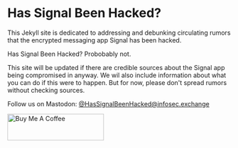 # Has Signal Been Hacked?

This Jekyll site is dedicated to addressing and debunking circulating rumors that the encrypted messaging app Signal has been hacked.

Has Signal Been Hacked? Probobably not. 

This site will be updated if there are credible sources about the Signal app being compromised in anyway. We wil also include information about what you can do if this were to happen. But for now, please don't spread rumors without checking sources. 

Follow us on Mastodon: [@HasSignalBeenHacked@infosec.exchange](https://infosec.exchange/@HasSignalBeenHacked)




<a href="https://www.buymeacoffee.com/hassignalbeenhacked" target="_blank"><img src="https://cdn.buymeacoffee.com/buttons/v2/default-yellow.png" alt="Buy Me A Coffee" style="height: 60px !important;width: 217px !important;" ></a>
